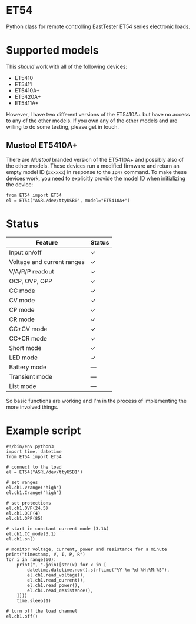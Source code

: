 # ET54

Python class for remote controlling EastTester ET54 series electronic loads.

# Supported models

This *should* work with all of the following devices:

* ET5410
* ET5411
* ET5410A+
* ET5420A+
* ET5411A+

However, I have two different versions of the ET5410A+ but have no access to
any of the other models. If you own any of the other models and are willing to
do some testing, please get in touch.

## Mustool ET5410A+

There are *Mustool* branded version of the ET5410A+ and possibly also of the
other models. These devices run a modified firmware and return an empty model
ID (`xxxxxx`) in response to the `IDN?` command. To make these devices work,
you need to explicitly provide the model ID when initializing the device:

    from ET54 import ET54
    el = ET54("ASRL/dev/ttyUSB0", model="ET5410A+")


# Status

| Feature                    | Status |
|--------------------------- |------- |
| Input on/off               | ✓      |
| Voltage and current ranges | ✓      |
| V/A/R/P readout            | ✓      |  
| OCP, OVP, OPP              | ✓      |
| CC mode                    | ✓      |
| CV mode                    | ✓      |
| CP mode                    | ✓      |
| CR mode                    | ✓      |
| CC+CV mode                 | ✓      |
| CC+CR mode                 | ✓      |
| Short mode                 | ✓      |  
| LED mode                   | ✓      |  
| Battery mode               | —      |  
| Transient mode             | —      |  
| List mode                  | —      |  

So basic functions are working and I'm in the process of
implementing the more involved things.


# Example script

    #!/bin/env python3
    import time, datetime
    from ET54 import ET54

    # connect to the load
    el = ET54("ASRL/dev/ttyUSB1")

    # set ranges
    el.ch1.Vrange("high")
    el.ch1.Crange("high")

    # set protections
    el.ch1.OVP(24.5)
    el.ch1.OCP(4)
    el.ch1.OPP(85)

    # start in constant current mode (3.1A)
    el.ch1.CC_mode(3.1)
    el.ch1.on()
    
    # monitor voltage, current, power and resistance for a minute
    print("timestamp, V, I, P, R")
    for i in range(60):
        print(", ".join([str(x) for x in [
            datetime.datetime.now().strftime("%Y-%m-%d %H:%M:%S"),
            el.ch1.read_voltage(),
            el.ch1.read_current(),
            el.ch1.read_power(),
            el.ch1.read_resistance(),
        ]]))
        time.sleep(1)

    # turn off the load channel
    el.ch1.off()

